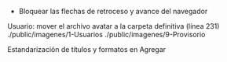 - Bloquear las flechas de retroceso y avance del navegador

Usuario: mover el archivo avatar a la carpeta definitiva (línea 231)
	./public/imagenes/1-Usuarios
	./public/imagenes/9-Provisorio

Estandarización de títulos y formatos en Agregar

